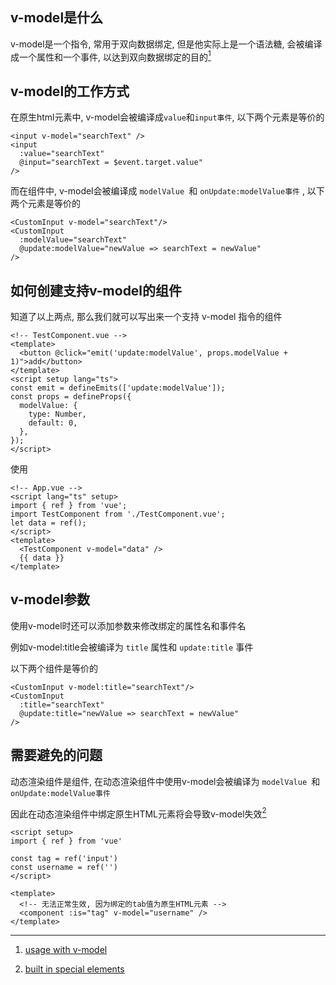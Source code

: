 ## v-model是什么

v-model是一个指令, 常用于双向数据绑定, 但是他实际上是一个语法糖, 会被编译成一个属性和一个事件, 以达到双向数据绑定的目的[<sup>1</sup>](#refer-1)

## v-model的工作方式

在原生html元素中, v-model会被编译成`value`和`input事件`, 以下两个元素是等价的

```vue
<input v-model="searchText" />
<input
  :value="searchText"
  @input="searchText = $event.target.value"
/>
```

而在组件中, v-model会被编译成 `modelValue `和 `onUpdate:modelValue事件` , 以下两个元素是等价的

```vue
<CustomInput v-model="searchText"/>
<CustomInput
  :modelValue="searchText"
  @update:modelValue="newValue => searchText = newValue"
/>
```

## 如何创建支持v-model的组件

知道了以上两点, 那么我们就可以写出来一个支持 v-model 指令的组件

```vue
<!-- TestComponent.vue -->
<template>
  <button @click="emit('update:modelValue', props.modelValue + 1)">add</button>
</template>
<script setup lang="ts">
const emit = defineEmits(['update:modelValue']);
const props = defineProps({
  modelValue: {
    type: Number,
    default: 0,
  },
});
</script>
```

使用

```vue
<!-- App.vue -->
<script lang="ts" setup>
import { ref } from 'vue';
import TestComponent from './TestComponent.vue';
let data = ref();
</script>
<template>
  <TestComponent v-model="data" />
  {{ data }}
</template>
```

## v-model参数

使用v-model时还可以添加参数来修改绑定的属性名和事件名

例如v-model:title会被编译为 `title` 属性和  `update:title` 事件

以下两个组件是等价的

```vue
<CustomInput v-model:title="searchText"/>
<CustomInput
  :title="searchText"
  @update:title="newValue => searchText = newValue"
/>
```

## 需要避免的问题

动态渲染组件是组件, 在动态渲染组件中使用v-model会被编译为 `modelValue `和 `onUpdate:modelValue事件` 

因此在动态渲染组件中绑定原生HTML元素将会导致v-model失效[<sup>2</sup>](#refer-2)

```vue
<script setup>
import { ref } from 'vue'

const tag = ref('input')
const username = ref('')
</script>

<template>
  <!-- 无法正常生效, 因为绑定的tab值为原生HTML元素 -->
  <component :is="tag" v-model="username" />
</template>
```



---

1. [usage with v-model](https://vuejs.org/guide/components/events.html#usage-with-v-model)<span id="refer-1"></span>

2. [built in special elements](https://vuejs.org/api/built-in-special-elements.html#component)<span id="refer-2"></span>